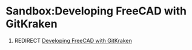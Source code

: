 # Sandbox:Developing FreeCAD with GitKraken

1.  REDIRECT [Developing FreeCAD with GitKraken](Developing_FreeCAD_with_GitKraken.md)
